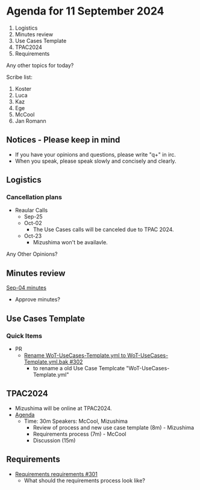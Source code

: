 # Agenda for 11 September 2024
1. Logistics
1. Minutes review
1. Use Cases Template
1. TPAC2024
1. Requirements

Any other topics for today?

Scribe list:
1. Koster
1. Luca
1. Kaz
1. Ege
1. McCool
1. Jan Romann

## Notices - Please keep in mind
* If you have your opinions and questions, please write "q+" in irc.
* When you speak, please speak slowly and concisely and clearly.

## Logistics

### Cancellation plans
* Reaular Calls
    * Sep-25
    * Oct-02
        * The Use Cases calls will be canceled due to TPAC 2024.
    * Oct-23
        * Mizushima won't be availavle.

Any Other Opinions?

## Minutes review

[Sep-04 minutes](https://www.w3.org/2024/09/04-wot-uc-minutes.html)

* Approve minutes?

## Use Cases Template

### Quick Items
* PR
   * [Rename WoT-UseCases-Template.yml to WoT-UseCases-Template.yml.bak #302](https://github.com/w3c/wot-usecases/pull/302)
      * to rename a old Use Case Templcate "WoT-UseCases-Template.yml"

## TPAC2024
* Mizushima will be online at TPAC2024.
* [Agenda](https://www.w3.org/WoT/IG/wiki/Wiki_for_F2F_2024_planning#Use_Cases_and_Requirements)
    * Time: 30m Speakers: McCool, Mizushima
        * Review of process and new use case template (8m) - Mizushima
        * Requirements process (7m) - McCool
        * Discussion (15m)

## Requirements
* [Requirements requirements #301](https://github.com/w3c/wot-usecases/issues/301)
    * What should the requirements process look like?
